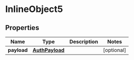 

# InlineObject5

## Properties

Name | Type | Description | Notes
------------ | ------------- | ------------- | -------------
**payload** | [**AuthPayload**](AuthPayload.md) |  |  [optional]



